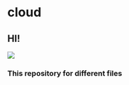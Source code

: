 # cloud
## HI!
![](https://github.com/He3k/Pictures/blob/master/Picture/oLhRj9jcqa4.jpg)
### This repository for different files
